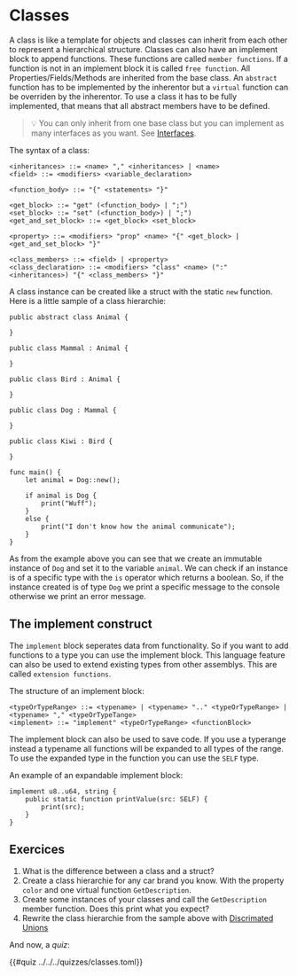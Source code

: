 # Classes

A class is like a template for objects and classes can inherit from each other to represent a hierarchical structure. Classes can also have an implement block to append functions. These functions are called `member functions`. If a function is not in an implement block it is called `free function`. All Properties/Fields/Methods are inherited from the base class. An `abstract` function has to be implemented by the inherentor but a `virtual` function can be overriden by the inherentor. To use a class it has to be fully implemented, that means that all abstract members have to be defined.

> 💡 You can only inherit from one base class but you can implement as many interfaces as you want. See [Interfaces](/extended/oop/interfaces.md).

The syntax of a class:

```ebnf
<inheritances> ::= <name> "," <inheritances> | <name>
<field> ::= <modifiers> <variable_declaration>

<function_body> ::= "{" <statements> "}"

<get_block> ::= "get" (<function_body> | ";")
<set_block> ::= "set" (<function_body>) | ";")
<get_and_set_block> ::= <get_block> <set_block>

<property> ::= <modifiers> "prop" <name> "{" <get_block> | <get_and_set_block> "}"

<class_members> ::= <field> | <property>
<class_declaration> ::= <modifiers> "class" <name> (":" <inheritances>) "{" <class_members> "}"
```

A class instance can be created like a struct with the static `new` function. Here is a little sample of a class hierarchie:

```back
public abstract class Animal {

}

public class Mammal : Animal {

}

public class Bird : Animal {

}

public class Dog : Mammal {

}

public class Kiwi : Bird {

}

func main() {
    let animal = Dog::new();

    if animal is Dog {
        print("Wuff");
    }
    else {
        print("I don't know how the animal communicate");
    }
}
```

As from the example above you can see that we create an immutable instance of `Dog` and set it to the variable `animal`. We can check if an instance is of a specific type with the `is` operator which returns a boolean.
So, if the instance created is of type `Dog` we print a specific message to the console otherwise we print an error message.

## The implement construct
The `implement` block seperates data from functionality. So if you want to add functions to a type you can use the implement block. This language feature can also be used to extend existing types from other assemblys. This are called `extension functions`.

The structure of an implement block:
```ebnf
<typeOrTypeRange> ::= <typename> | <typename> ".." <typeOrTypeRange> | <typename> "," <typeOrTypeTange>
<implement> ::= "implement" <typeOrTypeRange> <functionBlock>
```

The implement block can also be used to save code. If you use a typerange instead a typename all functions will be expanded to all types of the range. To use the expanded type in the function you can use the `SELF` type.

An example of an expandable implement block:
```back
implement u8..u64, string {
    public static function printValue(src: SELF) {
        print(src);
    }
}
```

## Exercices

1. What is the difference between a class and a struct?
2. Create a class hierarchie for any car brand you know. With the property `color` and one virtual function `GetDescription`.
3. Create some instances of your classes and call the `GetDescription` member function. Does this print what you expect?
4. Rewrite the class hierarchie from the sample above with [Discrimated Unions](/extended/unions.md)

And now, a _quiz_:

{{#quiz ../../../quizzes/classes.toml}}
